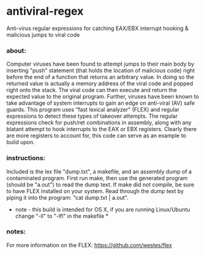 # antiviral-regex
Anti-virus regular expressions for catching EAX/EBX interrupt hooking & malicious jumps to viral code

### about:
Computer viruses have been found to attempt jumps to their main body by inserting "push" statement (that holds the location of malicious code) right before the end of a function that returns an arbitrary value. In doing so the returned value is actually a memory address of the viral code and popped right onto the stack. The viral code can then execute and return the expected value to the original program. Further, viruses have been known to take advantage of system interrupts to gain an edge on anti-viral (AV) safe guards. This program uses "fast lexical analyzer" (FLEX) and regular expressions to detect these types of takeover attempts. The regular expressions check for push/ret combinations in assembly, along with any blatant attempt to hook interrupts to the EAX or EBX registers. Clearly there are more registers to account for, this code can serve as an example to build upon.

### instructions:
Included is the lex file "dump.txt", a makefile, and an assembly dump of a contaminated program. First run make, then use the generated program (should be "a.out") to read the dump text. If make did not compile, be sure to have FLEX installed on your system. Read through the dump text by piping it into the program: "cat dump.txt | a.out".

* note - this build is intended for OS X, if you are running Linux/Ubuntu change "-ll" to "-lfl" in the makefile *

### notes:
For more information on the FLEX:
https://github.com/westes/flex
